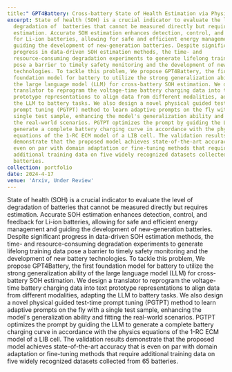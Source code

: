 ```yaml
---
title:" GPT4Battery: Cross-battery State of Health Estimation via Physical-Guided Test-time Prompt Learning with LLM"
excerpt: State of health (SOH) is a crucial indicator to evaluate the level of
  degradation of  batteries that cannot be measured directly but requires
  estimation. Accurate SOH estimation enhances detection, control, and feedback
  for Li-ion batteries, allowing for safe and efficient energy management and
  guiding the development of new-generation batteries. Despite significant
  progress in data-driven SOH estimation methods, the time- and
  resource-consuming degradation experiments to generate lifelong training data
  pose a barrier to timely safety monitoring and the development of new battery
  technologies. To tackle this problem, We propose GPT4Battery, the first
  foundation model for battery to utilize the strong generalization ability of
  the large language model (LLM) for cross-battery SOH estimation. We design a
  translator to reprogram the voltage-time battery charging data into text
  prototype representations to align data from different modalities, adapting
  the LLM to battery tasks. We also design a novel physical guided test-time
  prompt tuning (PGTPT) method to learn adaptive prompts on the fly with a
  single test sample, enhancing the model's generalization ability and fitting
  the real-world scenarios. PGTPT optimizes the prompt by guiding the LLM to
  generate a complete battery charging curve in accordance with the physics
  equations of the 1-RC ECM model of a LIB cell. The validation results
  demonstrate that the proposed model achieves state-of-the-art accuracy that is
  even on par with domain adaptation or fine-tuning methods that require
  additional training data on five widely recognized datasets collected from 65
  batteries.
collection: portfolio
date: 2024-4-17
venue: 'Arxiv, Under Review'
---
```

State of health (SOH) is a crucial indicator to evaluate the level of
degradation of batteries that cannot be measured directly but requires
estimation. Accurate SOH estimation enhances detection, control, and feedback
for Li-ion batteries, allowing for safe and efficient energy management and
guiding the development of new-generation batteries. Despite significant
progress in data-driven SOH estimation methods, the time- and resource-consuming
degradation experiments to generate lifelong training data pose a barrier to
timely safety monitoring and the development of new battery technologies. To
tackle this problem, We propose GPT4Battery, the first foundation model for
battery to utilize the strong generalization ability of the large language model
(LLM) for cross-battery SOH estimation. We design a translator to reprogram the
voltage-time battery charging data into text prototype representations to align
data from different modalities, adapting the LLM to battery tasks. We also
design a novel physical guided test-time prompt tuning (PGTPT) method to learn
adaptive prompts on the fly with a single test sample, enhancing the model's
generalization ability and fitting the real-world scenarios. PGTPT optimizes the
prompt by guiding the LLM to generate a complete battery charging curve in
accordance with the physics equations of the 1-RC ECM model of a LIB cell. The
validation results demonstrate that the proposed model achieves state-of-the-art
accuracy that is even on par with domain adaptation or fine-tuning methods that
require additional training data on five widely recognized datasets collected
from 65 batteries.
